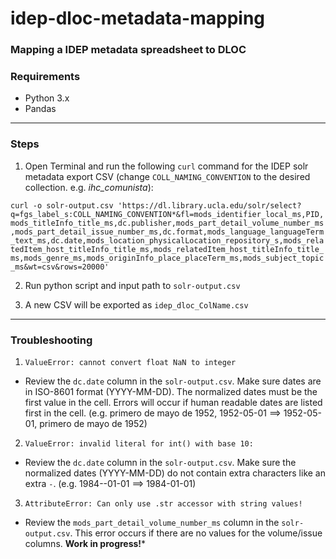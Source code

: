 # idep-dloc-metadata-mapping
### Mapping a IDEP metadata spreadsheet to DLOC


### Requirements
* Python 3.x
* Pandas

------------

### Steps
1. Open Terminal and run the following ```curl``` command for the IDEP solr metadata export CSV (change ```COLL_NAMING_CONVENTION``` to the desired collection. e.g. *ihc_comunista*):

```curl -o solr-output.csv 'https://dl.library.ucla.edu/solr/select?q=fgs_label_s:COLL_NAMING_CONVENTION*&fl=mods_identifier_local_ms,PID,mods_titleInfo_title_ms,dc.publisher,mods_part_detail_volume_number_ms,mods_part_detail_issue_number_ms,dc.format,mods_language_languageTerm_text_ms,dc.date,mods_location_physicalLocation_repository_s,mods_relatedItem_host_titleInfo_title_ms,mods_relatedItem_host_titleInfo_title_ms,mods_genre_ms,mods_originInfo_place_placeTerm_ms,mods_subject_topic_ms&wt=csv&rows=20000'```

2. Run python script and input path to ```solr-output.csv```

3. A new CSV will be exported as ```idep_dloc_ColName.csv```

------------
### Troubleshooting

1. ```ValueError: cannot convert float NaN to integer```
* Review the ```dc.date``` column in the ```solr-output.csv```. Make sure dates are in ISO-8601 format (YYYY-MM-DD). The normalized dates must be the first value in the cell. Errors will occur if human readable dates are listed first in the cell. (e.g. primero de mayo de 1952, 1952-05-01 ==> 1952-05-01, primero de mayo de 1952)

2. ```ValueError: invalid literal for int() with base 10:```
* Review the ```dc.date``` column in the ```solr-output.csv```. Make sure the normalized dates (YYYY-MM-DD) do not contain extra characters like an extra ```-```. (e.g. 1984--01-01 ==> 1984-01-01)

3. ```AttributeError: Can only use .str accessor with string values!```
* Review the ```mods_part_detail_volume_number_ms``` column in the ```solr-output.csv```. This error occurs if there are no values for the volume/issue columns. **Work in progress!***

